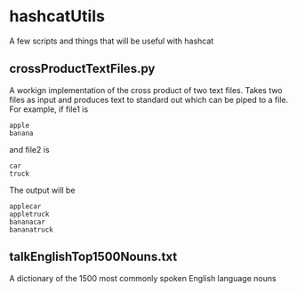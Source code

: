 # hashcatUtils
A few scripts and things that will be useful with hashcat


## crossProductTextFiles.py

A workign implementation of the cross product of two text files. Takes two files as input and produces text to standard out which can be piped to a file. For example, if file1 is
```
apple
banana
```

and file2 is
```
car
truck
```

The output will be 
```
applecar
appletruck
bananacar
bananatruck
```

## talkEnglishTop1500Nouns.txt

A dictionary of the 1500 most commonly spoken English language nouns
